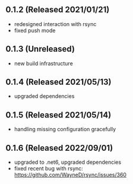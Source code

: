 ## 0.1.2 (Released 2021/01/21)
* redesigned interaction with rsync
* fixed push mode

## 0.1.3 (Unreleased)
* new build infrastructure

## 0.1.4 (Released 2021/05/13)
* upgraded dependencies

## 0.1.5 (Released 2021/05/14)
* handling missing configuration gracefully

## 0.1.6 (Released 2022/09/01)

* upgraded to .net6, upgraded dependencies
* fixed recent bug with rsync: https://github.com/WayneD/rsync/issues/360
